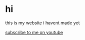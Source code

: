 # hi
this is my website i havent made yet


[subscribe to me on youtube](https://www.youtube.com/@VINgaming1113)
